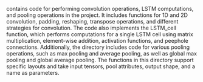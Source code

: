 contains code for performing convolution operations, LSTM computations, and pooling operations in the project. It includes functions for 1D and 2D convolution, padding, reshaping, transpose operations, and different strategies for convolution. The code also implements the LSTM_cell function, which performs computations for a single LSTM cell using matrix multiplication, element-wise addition, activation functions, and peephole connections. Additionally, the directory includes code for various pooling operations, such as max pooling and average pooling, as well as global max pooling and global average pooling. The functions in this directory support specific layouts and take input tensors, pool attributes, output shape, and a name as parameters.